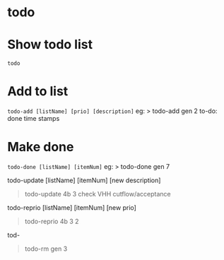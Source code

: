 # todo

# Show todo list 
``` todo ```

# Add to list 

``` todo-add [listName] [prio] [description] ```
 eg: > todo-add gen 2 to-do: done time stamps

# Make done 

``` todo-done [listName] [itemNum] ```
 eg: > todo-done gen 7

todo-update [listName] [itemNum]  [new description]
> todo-update 4b 3  check VHH cutflow/acceptance

todo-reprio [listName] [itemNum]  [new prio]
> todo-reprio 4b 3  2

tod- 
> todo-rm gen 3